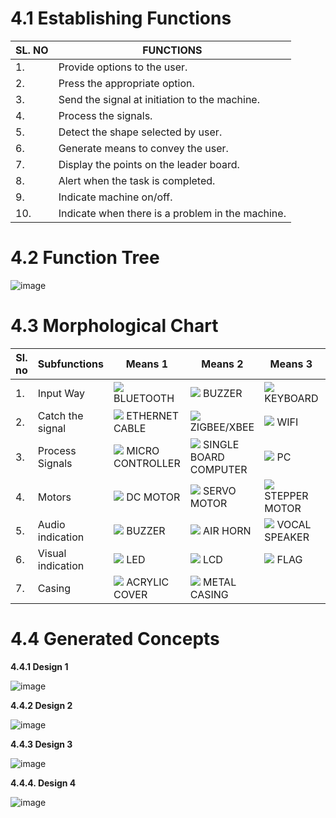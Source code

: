 # ****4.1 Establishing Functions****
| SL. NO | FUNCTIONS |
|--------|-----------|
|1.|Provide options to the user.|
|2.|Press the appropriate option.|
|3.|Send the signal at initiation to the machine.|
|4.|Process the signals.|
|5.|Detect the shape selected by user.|
|6.|Generate means to convey the user.|
|7.| Display the points on the leader board.|
|8.| Alert when the task is completed.|
|9.| Indicate machine on/off.|
|10.| Indicate when there is a problem in the machine.|







# ****4.2 Function Tree****
![image](https://user-images.githubusercontent.com/105198072/171547213-bd85ddef-1ddf-4618-ab85-cd52b0822bd5.png)





# ****4.3 Morphological Chart****
| Sl. no | Subfunctions | Means 1 | Means 2 | Means 3 | Means 4 |
|--------|--------------|---------|---------|---------|---------|
|1.| Input Way|![](https://upload.wikimedia.org/wikipedia/commons/d/da/Bluetooth.svg) BLUETOOTH|![](https://www.ubuy.co.in/productimg/?image=aHR0cHM6Ly9tLm1lZGlhLWFtYXpvbi5jb20vaW1hZ2VzL0kvNjF4UWpiaGpid0wuX0FDX1NMMTUwMF8uanBn.jpg) BUZZER|![](https://m.media-amazon.com/images/I/71TBg4r1oNL._AC_SY450_.jpg) KEYBOARD|![](https://encrypted-tbn0.gstatic.com/images?q=tbn:ANd9GcRu7fFRxeh8_EPU7gmaWQ8UbXQUCNNkYCd-7w1lh1L_JAqVYMs3tZdSlBmzc4JXC7ClGKg&usqp=CAU) VOICE COMMAND|
|2.| Catch the signal|![](https://m.media-amazon.com/images/I/81QerFqLubL._SY450_.jpg) ETHERNET CABLE|![](https://5.imimg.com/data5/GM/AE/MY-9380557/zigbee-s2c-500x500.jpg) ZIGBEE/XBEE|![](https://media.istockphoto.com/vectors/wifi-icon-in-flat-style-black-color-white-background-vector-id1139565102?k=20&m=1139565102&s=612x612&w=0&h=UjPE4svTI-FKcir8ZqCvoWSELTK2DybI03yLNI5Aw2k=) WIFI|![](https://static1.makeuseofimages.com/wordpress/wp-content/uploads/2016/06/bluetooth-myths.jpg) BLUETOOTH|
|3.| Process Signals|![](https://i.all3dp.com/workers/images/fit=cover,w=1284,h=722,gravity=0.5x0.5,format=auto/wp-content/uploads/2021/11/16175442/pro-micro-microcontroller-board-pk0001-via-wikimedia-commons-211116.jpg) MICRO CONTROLLER|![](https://upload.wikimedia.org/wikipedia/commons/thumb/d/d4/Raspberry-Pi-2-Bare-BR.jpg/1190px-Raspberry-Pi-2-Bare-BR.jpg) SINGLE BOARD COMPUTER|![](https://encrypted-tbn0.gstatic.com/images?q=tbn:ANd9GcRejLAZSu-o1WDZr1qCNKSu9pczrHux3c7bmw&usqp=CAU) PC|![](https://upload.wikimedia.org/wikipedia/commons/f/fa/Altera_StratixIVGX_FPGA.jpg) FPGA|
|4.| Motors|![](https://probots.co.in/pub/media/catalog/product/d/c/dc-geared-motor-center-shaft-white-gearbox_1.jpg) DC MOTOR|![](https://m.media-amazon.com/images/I/61yfIwAxe0L._SL1421_.jpg) SERVO MOTOR|![](https://5.imimg.com/data5/NE/RK/MY-26077129/_stepper_motor_-500x500.jpg) STEPPER MOTOR|
|5.| Audio indication |![](https://m.media-amazon.com/images/I/21eVi5BGyZL.jpg) BUZZER|![](https://m.media-amazon.com/images/I/71U2qiJNoWL._SL1500_.jpg) AIR HORN|![](http://i.ebayimg.com/images/g/vDIAAOSwA3dYbo-C/s-l500.jpg) VOCAL SPEAKER|![](https://encrypted-tbn0.gstatic.com/images?q=tbn:ANd9GcRIrXezd3d5ygiXwtzNaASU3jrcXSE1_AlupA&usqp=CAU) SIREN|
|6.| Visual indication|![](https://upload.wikimedia.org/wikipedia/commons/thumb/c/cb/RBG-LED.jpg/800px-RBG-LED.jpg) LED|![](https://m.media-amazon.com/images/I/41orT+II8xL.jpg) LCD|![](https://img.etimg.com/thumb/msid-87088964,width-1200,height-900,imgsize-7052,overlay-economictimes/photo.jpg) FLAG|
|7.| Casing|![](https://4.imimg.com/data4/JG/TH/ANDROID-14616425/product-500x500.jpeg) ACRYLIC COVER|![](https://p.globalsources.com/IMAGES/PDT/B1186216316/sheet-metal.jpg) METAL CASING|


# ****4.4 Generated Concepts****

****4.4.1 Design 1****

![image](https://user-images.githubusercontent.com/105198072/170903994-69efe0dc-1ef3-419b-897a-7211fba7a50b.png)



****4.4.2 Design 2****

![image](https://user-images.githubusercontent.com/105198072/170904006-f7ad365b-6248-495e-aa03-f4e91a28ee85.png)



****4.4.3 Design 3****

![image](https://user-images.githubusercontent.com/105198072/170977360-2248720e-7157-42f0-aa5c-42d57ce123c0.png)





****4.4.4. Design 4****


![image](https://user-images.githubusercontent.com/105157461/183303026-82e7607a-9628-4de2-b049-a2ab8cfa5a07.png)





